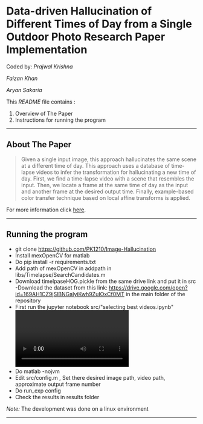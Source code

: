 # Data-driven Hallucination of Different Times of Day from a Single Outdoor Photo Research Paper Implementation

Coded by:
*Prajwal Krishna*

*Faizan Khan*

*Aryan Sakaria*

This *README* file contains :
 1. Overview of The Paper
 2. Instructions for running the program

----------


About The Paper
-------------

>Given a single input image, this approach hallucinates the same scene at a different time of day. This approach uses a database of time-lapse videos to infer the transformation for hallucinating a new time of day. First, we find a time-lapse video with a scene that resembles the input. Then, we locate a frame at the same time of day as the input and another frame at the desired output time. Finally, example-based color transfer technique based on local affine transforms is applied.

For more information click [here](http://portal.acm.org/ft_gateway.cfm?id=2508419&type=pdf).

----------

## Running the program

- git clone https://github.com/PK1210/Image-Hallucination
- Install mexOpenCV for matlab 
- Do pip install -r requirements.txt
- Add path of mexOpenCV in addpath in libs/Timelapse/SearchCandidates.m 
- Download timelpaseHOG.pickle from the same drive link and put it in src
-Download the dataset from this link: https://drive.google.com/open?id=169AH1CZ9jSlBNGaIyiKwh9ZuIOxCf0MT
  in the main folder of the repository
- First run the jupyter notebook src/"selecting best videos.ipynb" <video path> <frame number>
-  Do matlab -nojvm 
-  Edit src/config.m , Set there desired image path, video path, approximate output frame number 
-  Do run_exp config
-  Check the results in results folder





*Note:* The development was done on a linux environment

_____
